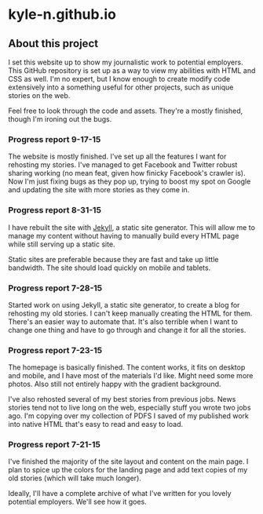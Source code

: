 # kyle-n.github.io

## About this project

I set this website up to show my journalistic work to potential employers. This GitHub repository is set up as a way to view my abilities with HTML and CSS as well. I'm no expert, but I know enough to create modify code extensively into a something useful for other projects, such as unique stories on the web. 

Feel free to look through the code and assets. They're a mostly finished, though I'm ironing out the bugs.

### Progress report 9-17-15

The website is mostly finished. I've set up all the features I want for rehosting my stories. I've managed to get Facebook and Twitter robust sharing working (no mean feat, given how finicky Facebook's crawler is). Now I'm just fixing bugs as they pop up, trying to boost my spot on Google and updating the site with more stories as they come in. 

### Progress report 8-31-15

I have rebuilt the site with [Jekyll](http://jekyllrb.com), a static site generator. This will allow me to manage my content without having to manually build every HTML page while still serving up a static site. 

Static sites are preferable because they are fast and take up little bandwidth. The site should load quickly on mobile and tablets. 

### Progress report 7-28-15

Started work on using Jekyll, a static site generator, to create a blog for rehosting my old stories. I can't keep manually creating the HTML for them. There's an easier way to automate that. It's also terrible when I want to change one thing and have to go through and change it for all the stories. 

### Progress report 7-23-15

The homepage is basically finished. The content works, it fits on desktop and mobile, and I have most of the materials I'd like. Might need some more photos. Also still not entirely happy with the gradient background.

I've also rehosted several of my best stories from previous jobs. News stories tend not to live long on the web, especially stuff you wrote two jobs ago. I'm copying over my collection of PDFS I saved of my published work into native HTML that's easy to read and easy to load. 

### Progress report 7-21-15

I've finished the majority of the site layout and content on the main page. I plan to spice up the colors for the landing page and add text copies of my old stories (which will take much longer). 

Ideally, I'll have a complete archive of what I've written for you lovely potential employers. We'll see how it goes. 